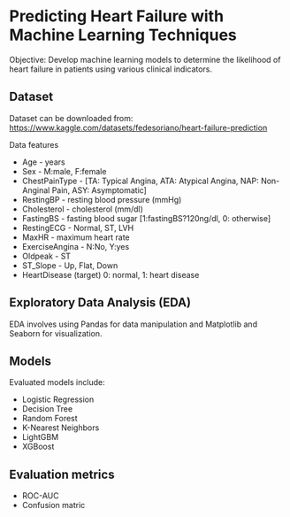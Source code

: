 # Predicting Heart Failure with Machine Learning Techniques
Objective: Develop machine learning models to determine the likelihood of heart failure in patients using various clinical indicators.


## Dataset
Dataset can be downloaded from: https://www.kaggle.com/datasets/fedesoriano/heart-failure-prediction

Data features
- Age -  years
- Sex - M:male, F:female
- ChestPainType - [TA: Typical Angina, ATA: Atypical Angina, NAP: Non-Anginal Pain, ASY: Asymptomatic]
- RestingBP - resting blood pressure (mmHg)
- Cholesterol - cholesterol (mm/dl)
- FastingBS - fasting blood sugar [1:fastingBS?120ng/dl, 0: otherwise]
- RestingECG - Normal, ST, LVH
- MaxHR - maximum heart rate
- ExerciseAngina - N:No, Y:yes
- Oldpeak - ST 
- ST_Slope - Up, Flat, Down
- HeartDisease (target) 0: normal,  1: heart disease

## Exploratory Data Analysis (EDA)
EDA involves using Pandas for data manipulation and Matplotlib and Seaborn for visualization.
  
  ## Models
Evaluated models include:
- Logistic Regression
-  Decision Tree
-  Random Forest
-  K-Nearest Neighbors
-  LightGBM
-   XGBoost

  ## Evaluation metrics
  - ROC-AUC
  - Confusion matric
  
